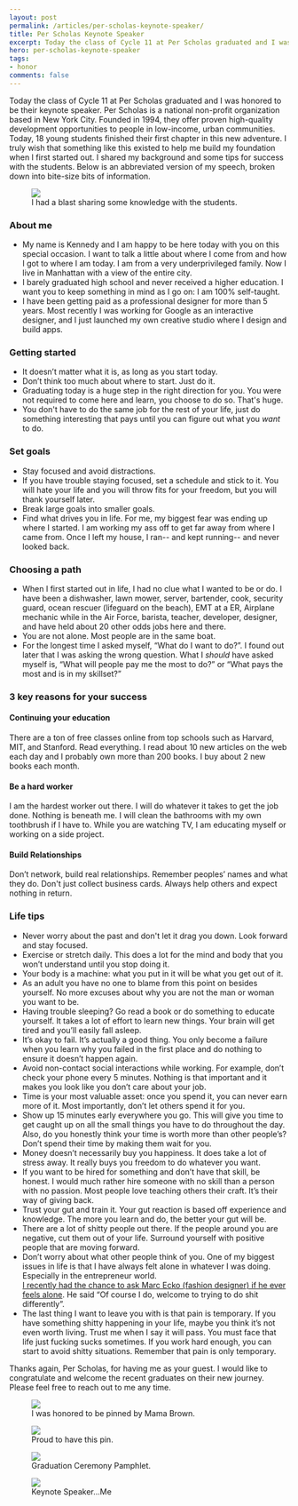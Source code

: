 ```yaml
---
layout: post
permalink: /articles/per-scholas-keynote-speaker/
title: Per Scholas Keynote Speaker
excerpt: Today the class of Cycle 11 at Per Scholas graduated and I was honored to be their keynote speaker.
hero: per-scholas-keynote-speaker
tags:
- honor
comments: false
---
```


<p>Today the class of Cycle 11 at Per Scholas graduated and I was honored to be their keynote speaker. Per Scholas is a national non-profit organization based in New York City. Founded in 1994, they offer proven high-quality development opportunities to people in low-income, urban communities. Today, 18 young students finished their first chapter in this new adventure. I truly wish that something like this existed to help me build my foundation when I first started out. I shared my background and some tips for success with the students. Below is an abbreviated version of my speech, broken down into bite-size bits of information.</p>

<figure>
<img src="/assets/posts/per-scholas-keynote-speaker/talking.jpg"/>
<figcaption>I had a blast sharing some knowledge with the students.</figcaption>
</figure>

<h3>About me</h3>
<ul>
  <li>My name is Kennedy and I am happy to be here today with you on this special occasion. I want to talk a little about where I come from and how I got to where I am today. I am from a very underprivileged family. Now I live in Manhattan with a view of the entire city.</li>
  <li>I barely graduated high school and never received a higher education. I want you to keep something in mind as I go on: I am 100% self-taught. </li>
  <li>I have been getting paid as a professional designer for more than 5 years. Most recently I was working for Google as an interactive designer, and I just launched my own creative studio where I design and build apps.</li>
</ul>

<h3>Getting started</h3>
<ul>
  <li>It doesn’t matter what it is, as long as you start today.</li>
  <li>Don’t think too much about where to start. Just do it.</li>
  <li>Graduating today is a huge step in the right direction for you. You were not required to come here and learn, you choose to do so. That's huge.</li>
  <li>You don't have to do the same job for the rest of your life, just do something interesting that pays until you can figure out what you <em>want</em> to do.</li>
</ul>

<h3>Set goals</h3>
<ul>
  <li>Stay focused and avoid distractions.</li>
  <li>If you have trouble staying focused, set a schedule and stick to it. You will hate your life and you will throw fits for your freedom, but you will thank yourself later.</li>
  <li>Break large goals into smaller goals.</li>
  <li>Find what drives you in life. For me, my biggest fear was ending up where I started. I am working my ass off to get far away from where I came from. Once I left my house, I ran-- and kept running-- and never looked back. </li>
</ul>

<h3>Choosing a path</h3>
<ul>
  <li>When I first started out in life, I had no clue what I wanted to be or do. I have been a dishwasher, lawn mower, server, bartender, cook, security guard, ocean rescuer (lifeguard on the beach), EMT at a ER, Airplane mechanic while in the Air Force, barista, teacher, developer, designer, and have held about 20 other odds jobs here and there.</li>
  <li>You are not alone. Most people are in the same boat.</li>
  <li>For the longest time I asked myself, “What do I want to do?”. I found out later that I was asking the wrong question. What I <em>should</em> have asked myself is, “What will people pay me the most to do?” or “What pays the most and is in my skillset?”</li>
</ul>

<h3>3 key reasons for your success</h3>
<h4>Continuing your education</h4>
<p>There are a ton of free classes online from top schools such as Harvard, MIT, and Stanford. Read everything. I read about 10 new articles on the web each day and I probably own more than 200 books. I buy about 2 new books each month.</p>
<h4>Be a hard worker</h4>
<p>I am the hardest worker out there. I will do whatever it takes to get the job done. Nothing is beneath me. I will clean the bathrooms with my own toothbrush if I have to. While you are watching TV, I am educating myself or working on a side project.</p>
<h4>Build Relationships</h4>
<p>Don’t network, build real relationships. Remember peoples’ names and what they do. Don't just collect business cards. Always help others and expect nothing in return.</p>

<h3>Life tips</h3>
<ul>
  <li>Never worry about the past and don't let it drag you down. Look forward and stay focused.</li>
  <li>Exercise or stretch daily. This does a lot for the mind and body that you won’t understand until you stop doing it.</li>
  <li>Your body is a machine: what you put in it will be what you get out of it.</li>
  <li>As an adult you have no one to blame from this point on besides yourself. No more excuses about why you are not the man or woman you want to be.</li>
  <li>Having trouble sleeping? Go read a book or do something to educate yourself. It takes a lot of effort to learn new things. Your brain will get tired and you’ll easily fall asleep.</li>
  <li>It’s okay to fail. It’s actually a good thing. You only become a failure when you learn why you failed in the first place and do nothing to ensure it doesn’t happen again.</li>
  <li>Avoid non-contact social interactions while working. For example, don’t check your phone every 5 minutes. Nothing is that important and it makes you look like you don’t care about your job.</li>
  <li>Time is your most valuable asset: once you spend it, you can never earn more of it. Most importantly, don’t let others spend it for you.</li>
  <li>Show up 15 minutes early everywhere you go. This will give you time to get caught up on all the small things you have to do throughout the day. Also, do you honestly think your time is worth more than other people’s? Don’t spend their time by making them wait for you.</li>
  <li>Money doesn’t necessarily buy you happiness. It does take a lot of stress away. It really buys you freedom to do whatever you want.</li>
  <li>If you want to be hired for something and don’t have that skill, be honest. I would much rather hire someone with no skill than a person with no passion. Most people love teaching others their craft. It’s their way of giving back.</li>
  <li>Trust your gut and train it. Your gut reaction is based off experience and knowledge. The more you learn and do, the better your gut will be.</li>
  <li>There are a lot of shitty people out there. If the people around you are negative, cut them out of your life. Surround yourself with positive people that are moving forward.</li>
  <li>Don’t worry about what other people think of you. One of my biggest issues in life is that I have always felt alone in whatever I was doing. Especially in the entrepreneur world.</li> <a href="https://www.youtube.com/watch?v=b7oLy8lhKew&feature=youtu.be&t=2755">I recently had the chance to ask Marc Ecko (fashion designer) if he ever feels alone</a>. He said “Of course I do, welcome to trying to do shit differently”.</li>
  <li>The last thing I want to leave you with is that pain is temporary. If you have something shitty happening in your life, maybe you think it’s not even worth living. Trust me when I say it will pass. You must face that life just fucking sucks sometimes. If you work hard enough, you can start to avoid shitty situations. Remember that pain is only temporary.</li>
</ul>

<p>Thanks again, Per Scholas, for having me as your guest. I would like to congratulate and welcome the recent graduates on their new journey. Please feel free to reach out to me any time.</p>

<figure>
<img src="/assets/posts/per-scholas-keynote-speaker/pinning.jpg"/>
<figcaption>I was honored to be pinned by Mama Brown.</figcaption>
</figure>

<figure>
<img src="/assets/posts/per-scholas-keynote-speaker/pin.jpg"/>
<figcaption>Proud to have this pin.</figcaption>
</figure>

<figure>
<img src="/assets/posts/per-scholas-keynote-speaker/pamphlet.jpg"/>
<figcaption>Graduation Ceremony Pamphlet.</figcaption>
</figure>

<figure>
<img src="/assets/posts/per-scholas-keynote-speaker/pamphlet-inside.jpg"/>
<figcaption>Keynote Speaker...Me</figcaption>
</figure>
